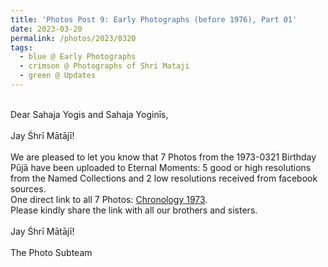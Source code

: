 ```yaml
---
title: 'Photos Post 9: Early Photographs (before 1976), Part 01'
date: 2023-03-20
permalink: /photos/2023/0320
tags:
  - blue @ Early Photographs
  - crimson @ Photographs of Shri Mataji
  - green @ Updates
---
```


<p>
<br>
Dear Sahaja Yogis and Sahaja Yoginīs,<br>
<br>
Jay Śhrī Mātājī!<br>
<br>
We are pleased to let you know that 7 Photos from the 1973-0321 Birthday Pūjā have been uploaded to Eternal Moments: 5 good or high resolutions from the Named Collections and 2 low resolutions received from facebook sources.<br>
One direct link to all 7 Photos: <a href="https://eternalmoments.smugmug.com/Chronology/1973"> Chronology 1973</a>.<br>
Please kindly share the link with all our brothers and sisters.<br>

<br>
Jay Śhrī Mātājī!<br>
<br>
The Photo Subteam
</p>